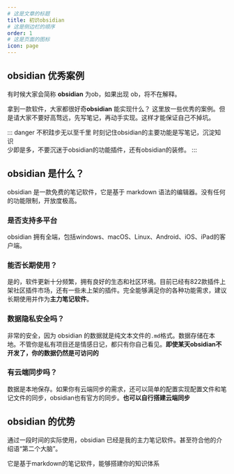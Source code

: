 ```yaml
---
# 这是文章的标题
title: 初识obsidian
# 这是侧边栏的顺序
order: 1
# 这是页面的图标
icon: page
---
```

## obsidian 优秀案例
有时候大家会简称 **obsidian** 为ob，如果出现 ob，将不在解释。

拿到一款软件，大家都很好奇**obsidian** 能实现什么？
这里放一些优秀的案例。但是请大家不要好高骛远，先写笔记，再动手实现。这样才能保证自己不掉坑。

::: danger 不积跬步无以至千里
时刻记住obsidian的主要功能是写笔记，沉淀知识  
少即是多，不要沉迷于obsidian的功能插件，还有obsidian的装修。
:::

## obsidian 是什么？
obsidian 是一款免费的笔记软件，它是基于 markdown 语法的编辑器。没有任何的功能限制，开放度极高。

### 是否支持多平台
obsidian 拥有全端，包括windows、macOS、Linux、Android、iOS、iPad的客户端。

### 能否长期使用？
是的，软件更新十分频繁，拥有良好的生态和社区环境。目前已经有822款插件上架社区插件市场，还有一些未上架的插件。完全能够满足你的各种功能需求，建议长期使用并作为**主力笔记软件**。

### 数据隐私安全吗？
非常的安全，因为 obsidian 的数据就是纯文本文件的`.md`格式。数据存储在本地。不管你是私有项目还是情感日记，都只有你自己看见。**即使某天obsidian不开发了，你的数据仍然是可访问的**

### 有云端同步吗？
数据是本地保存。如果你有云端同步的需求，还可以简单的配置实现配置文件和笔记文件的同步，obsidian也有官方的同步。**也可以自行搭建云端同步**

## obsidian 的优势
通过一段时间的实际使用，obsidian 已经是我的主力笔记软件。甚至符合他的介绍语“第二个大脑”。

它是基于markdown的笔记软件，能够搭建你的知识体系